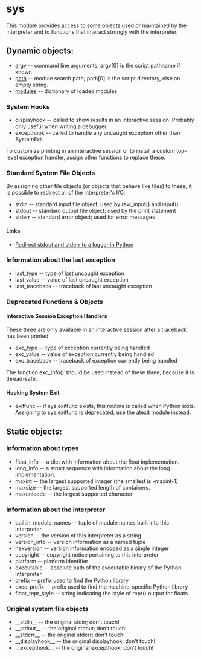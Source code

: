 # sys 

This module provides access to some objects used or maintained by the interpreter and to functions that interact strongly with the interpreter.

## Dynamic objects:

 * [argv](sys/demo-sys.py) -- command line arguments; argv[0] is the script pathname if known
 * [path](sys/demo-sys.py) -- module search path; path[0] is the script directory, else an empty string.
 * [modules](sys/demo-sys.py) -- dictionary of loaded modules
 
 
 ### System Hooks
 
 * displayhook -- called to show results in an interactive session. Probably only useful when writing a debugger.
 * excepthook -- called to handle any uncaught exception other than SystemExit

To customize printing in an interactive session or to install a custom top-level exception handler, assign other functions to replace these.

### Standard System File Objects

By assigning other file objects (or objects that behave like files) to these, it is possible to redirect all of the interpreter's I/O.

* stdin -- standard input file object; used by raw_input() and input()
* stdout -- standard output file object; used by the print statement
* stderr -- standard error object; used for error messages

#### Links

* [Redirect stdout and stderr to a logger in Python](https://www.electricmonk.nl/log/2011/08/14/redirect-stdout-and-stderr-to-a-logger-in-python/)

### Information about the last exception

 * last_type -- type of last uncaught exception
 * last_value -- value of last uncaught exception
 * last_traceback -- traceback of last uncaught exception

### Deprecated Functions & Objects

#### Interactive Session Exception Handlers

These three are only available in an interactive session after a traceback has been printed.

 * exc_type -- type of exception currently being handled
 * exc_value -- value of exception currently being handled
 * exc_traceback -- traceback of exception currently being handled

The function exc_info() should be used instead of these three, because it is thread-safe.

#### Hooking System Exit

* exitfunc -- if sys.exitfunc exists, this routine is called when Python exits. Assigning to sys.exitfunc is deprecated; use the [atexit](atexit.md) module instead.

## Static objects:

### Information about types
* float_info -- a dict with information about the float inplementation.
* long_info -- a struct sequence with information about the long implementation.
* maxint -- the largest supported integer (the smallest is -maxint-1)
* maxsize -- the largest supported length of containers.
* maxunicode -- the largest supported character
### Information about the interpreter
* builtin_module_names -- tuple of module names built into this interpreter
* version -- the version of this interpreter as a string
* version_info -- version information as a named tuple
* hexversion -- version information encoded as a single integer
* copyright -- copyright notice pertaining to this interpreter
* platform -- platform identifier
* executable -- absolute path of the executable binary of the Python interpreter
* prefix -- prefix used to find the Python library
* exec_prefix -- prefix used to find the machine-specific Python library
* float_repr_style -- string indicating the style of repr() output for floats
### Original system file objects
* \_\_stdin\_\_ -- the original stdin; don't touch!
* \_\_stdout\_\_ -- the original stdout; don't touch!
* \_\_stderr\_\_ -- the original stderr; don't touch!
* \_\_displayhook\_\_ -- the original displayhook; don't touch!
* \_\_excepthook\_\_ -- the original excepthook; don't touch!
